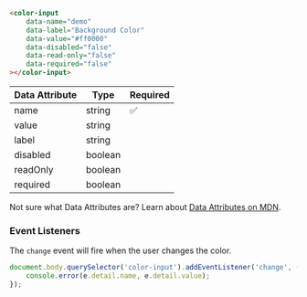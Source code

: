 ```html
<color-input 
    data-name="demo" 
    data-label="Background Color"
    data-value="#ff0000"
    data-disabled="false"
    data-read-only="false"
    data-required="false"
></color-input>
```

| Data Attribute | Type | Required |
| -------------- | ---- | -------- |
| name | string | ✅ |
| value | string | |
| label | string | |
| disabled | boolean | |
| readOnly | boolean | |
| required | boolean | |

Not sure what Data Attributes are? Learn about [Data Attributes on MDN](https://developer.mozilla.org/en-US/docs/Web/HTML/Global_attributes/data-*).

### Event Listeners

The `change` event will fire when the user changes the color.

```typescript
document.body.querySelector('color-input').addEventListener('change', (e) => {
    console.error(e.detail.name, e.detail.value);
});
```
